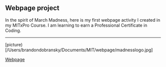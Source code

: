 Webpage project
---
In the spirit of March Madness, here is my first webpage activity I created in my MITxPro Course. I am learning to earn a Professional Certificate in Coding.
___ 
[picture) [/Users/brandondobransky/Documents/MIT/webpage/madnesslogo.jpg]

[Webpage](file:///Users/brandondobransky/Documents/MIT/webpage/march.html)
